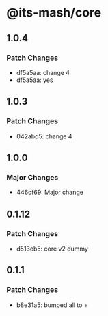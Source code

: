 # @its-mash/core

## 1.0.4

### Patch Changes

- df5a5aa: change 4
- df5a5aa: yes

## 1.0.3

### Patch Changes

- 042abd5: change 4

## 1.0.0

### Major Changes

- 446cf69: Major change

## 0.1.12

### Patch Changes

- d513eb5: core v2 dummy

## 0.1.1

### Patch Changes

- b8e31a5: bumped all to +
